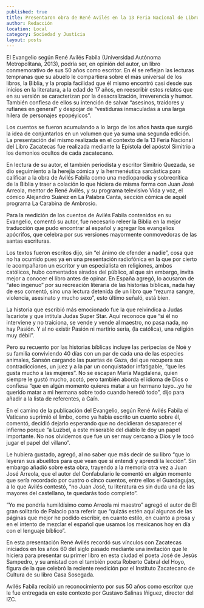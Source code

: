 ```yaml
---
published: true
title: Presentaron obra de René Avilés en la 13 Feria Nacional de Libro
author: Redacción
location: Local
category: Sociedad y Justicia
layout: posts
---
```


El Evangelio según René Avilés Fabila (Universidad Autónoma Metropolitana, 2013), podría ser, en opinión del autor, un libro conmemorativo de sus 50 años como escritor. En él se reflejan las lecturas tempranas que su abuelo le compartiera sobre el más universal de los libros, la Biblia, y la propia facilidad que él mismo encontró casi desde sus inicios en la literatura, a la edad de 17 años, en reescribir estos relatos que en su versión se caracterizan por la desacralización, irreverencia y humor. También confiesa de ellos su intención de salvar “asesinos, traidores y rufianes en general” y despojar de “vestiduras inmaculadas a una larga hilera de personajes epopéyicos”.

Los cuentos se fueron acumulando a lo largo de los años hasta que surgió la idea de conjuntarlos en un volumen que ya suma una segunda edición. La presentación del mismo realizada en el contexto de la 13 Feria Nacional del Libro Zacatecas fue realizada mediante la Epístola del apóstol Simitrio a los demonios ocultos de cada zacatecano.

En lectura de su autor, el también periodista y escritor Simitrio Quezada, se dio seguimiento a la herejía cómica y la hermenéutica sarcástica para calificar a la obra de Avilés Fabila como una medioparodia y sobrecrítica de la Biblia y traer a colación lo que hiciera de misma forma con Juan José Arreola, mentor de René Avilés, y su programa televisivo Vida y voz, el cómico Alejandro Suárez en La Palabra Canta, sección cómica de aquél programa La Carabina de Ambrosio.

Para la reedición de los cuentos de Avilés Fabila contenidos en su Evangelio, comentó su autor, fue necesario releer la Biblia en la mejor traducción que pudo encontrar al español y agregar los evangelios apócrifos, que celebra por sus versiones mayormente conmovedoras de las santas escrituras.

Los textos fueron escritos dijo, sin “el ánimo de ofender a nadie”, cosa que no ha ocurrido pues ya en una presentación radiofónica en la que por cierto le acompañaron un escritor y un especialista en religiones, ambos católicos, hubo comentados airados del público, al que sin embargo, invita mejor a conocer el libro antes de opinar.
En España agregó, lo acusaron de “ateo ingenuo” por su recreación literaria de las historias bíblicas, nada hay de eso comentó, sino una lectura detenida de un libro que “rezuma sangre, violencia, asesinato y mucho sexo”, esto último señaló, está bien.

La historia que escribió más emocionado fue la que reivindica a Judas Iscariote y que intitula Judas Super Star. Aquí reconoce que “si él no interviene y no traiciona, se vende y vende al maestro, no pasa nada, no hay Pasión. Y al no existir Pasión ni martirio sería, (la católica), una religión muy débil”.

Pero su recuento por las historias bíblicas incluye las peripecias de Noé y su familia conviviendo 40 días con un par de cada una de las especies animales, Sansón cargando las puertas de Gaza, del que recupera sus contradicciones, un juez y a la par un conquistador infatigable, “que les gusta mucho a las mujeres”. No se escapan María Magdalena, quien siempre le gustó mucho, acotó, pero también aborda el idioma de Dios o confiesa “que en algún momento quieres matar a un hermano tuyo…yo he querido matar a mi hermana sobre todo cuando heredó todo”, dijo para añadir a la lista de referentes, a Caín.

En el camino de la publicación del Evangelio, según René Avilés Fabila el Vaticano suprimió el limbo, como ya había escrito un cuento sobre él, comentó, decidió dejarlo esperando que no decidieran desaparecer el infierno porque “a Luzbel, a este miserable del diablo le doy un papel  importante. No nos olvidemos que fue un ser muy cercano a Dios y le tocó jugar el papel del villano”.

Le hubiera gustado, agregó, al no saber que más decir de su libro “que lo leyeran sus abuelitos para que vean que sí entendí y aprendí la lección”. Sin embargo añadió sobre esta obra, trayendo a la memoria otra vez a Juan José Arreola, que el autor del Confabulario le comentó en algún momento que sería recordado por cuatro o cinco cuentos, entre ellos el Guardagujas, a lo que Avilés contestó, “no Juan José, tu literatura es sin duda una de las mayores del castellano, te quedarás todo completo”.

“Yo me pondría humildísimo como Arreola mi maestro” agregó el autor de El gran solitario de Palacio para referir que “quizás estén aquí algunas de las páginas que mejor he podido escribir, en cuanto estilo, en cuanto a prosa y en el intento de mezclar el español que usamos los mexicanos hoy en día con el lenguaje bíblico”.

En esta presentación René Avilés recordó sus vínculos con Zacatecas iniciados en los años 60 del siglo pasado mediante una invitación que le hiciera para presentar su primer libro en esta ciudad el poeta José de Jesús Sampedro, y su amistad con el también poeta Roberto Cabral del Hoyo, figura de la que celebró la reciente reedición por el Instituto Zacatecano de Cultura de su libro Casa Sosegada.

Avilés Fabila recibió un reconocimiento por sus 50 años como escritor que le fue entregada en este contexto por Gustavo Salinas Iñiguez, director del IZC.
